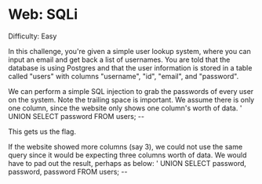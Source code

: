 # Web: SQLi
Difficulty: Easy

In this challenge, you're given a simple user lookup system, where you can input an email and get back a list of usernames. 
You are told that the database is using Postgres and that the user information is stored in a table called "users" with columns "username", "id", "email", and "password".

We can perform a simple SQL injection to grab the passwords of every user on the system. Note the trailing space is important. We assume there is only one column, since the website only shows one column's worth of data.
' UNION SELECT password FROM users; -- 

This gets us the flag. 

If the website showed more columns (say 3), we could not use the same query since it would be expecting three columns worth of data. We would have to pad out the result, perhaps as below:
' UNION SELECT password, password, password FROM users; -- 